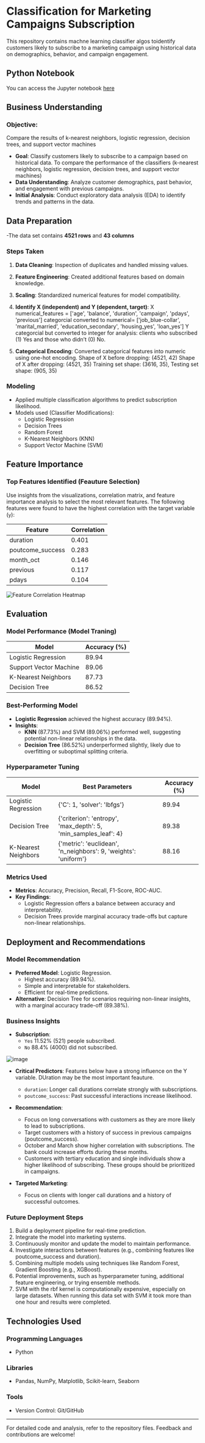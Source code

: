# Classification for Marketing Campaigns Subscription

This repository contains machne learning classifier algos toidentify customers likely to subscribe to a marketing campaign using historical data on demographics, behavior, and campaign engagement.

## Python Notebook
You can access the Jupyter notebook [here](https://github.com/AICarope/Classification-for-Marketing-Campaings-Subscription/blob/main/1.EDA%26ML.ipynb)

## Business Understanding

### Objective: 
Compare the results of k-nearest neighbors, logistic regression, decision trees, and support vector machines

- **Goal**: Classify customers likely to subscribe to a campaign based on historical data.
            To compare the performance of the classifiers (k-nearest neighbors, logistic regression, decision trees, and support vector machines)
- **Data Understanding**: Analyze customer demographics, past behavior, and engagement with previous campaigns.
- **Initial Analysis**: Conduct exploratory data analysis (EDA) to identify trends and patterns in the data.

## Data Preparation
-The data set contains **4521 rows** and **43 columns** 
### Steps Taken
1. **Data Cleaning**: Inspection of duplicates and handled missing values.
2. **Feature Engineering**: Created additional features based on domain knowledge.
3. **Scaling**: Standardized numerical features for model compatibility.
4. **Identify X (independent) and Y (dependent, target)**:
   X numerical_features = ['age', 'balance', 'duration', 'campaign', 'pdays', 'previous']
     categorcial converted to numerical= ['job_blue-collar', 'marital_married', 'education_secondary', 'housing_yes', 'loan_yes']
   Y categorcial but converted to integer for analysis: clients who subscribed (1) Yes and those who didn’t (0) No.
   
   
6. **Categorical Encoding**: Converted categorical features into numeric using one-hot encoding.
Shape of X before dropping: (4521, 42)
Shape of X after dropping: (4521, 35)
Training set shape: (3616, 35), Testing set shape: (905, 35)
 

### Modeling
- Applied multiple classification algorithms to predict subscription likelihood.
- Models used (Classifier Modifications):
  - Logistic Regression
  - Decision Trees
  - Random Forest
  - K-Nearest Neighbors (KNN)
  - Support Vector Machine (SVM)

## Feature Importance

### Top Features Identified (Feauture Selection)
Use insights from the visualizations, correlation matrix, and feature importance analysis to select the most relevant features.
The following features were found to have the highest correlation with the target variable (`y`):

| Feature             | Correlation |
|---------------------|-------------|
| duration            | 0.401       |
| poutcome_success    | 0.283       |
| month_oct           | 0.146       |
| previous            | 0.117       |
| pdays               | 0.104       |

![Feature Correlation Heatmap](https://github.com/user-attachments/assets/e187c0b0-173b-443b-8b5f-71fd737d5313)

## Evaluation

### Model Performance (Model Traning)

| Model                   | Accuracy (%) |
|-------------------------|--------------|
| Logistic Regression     | 89.94        |
| Support Vector Machine  | 89.06        |
| K-Nearest Neighbors     | 87.73        |
| Decision Tree           | 86.52        |

### Best-Performing Model
- **Logistic Regression** achieved the highest accuracy (89.94%).
- **Insights**:
  - **KNN** (87.73%) and SVM (89.06%) performed well, suggesting potential non-linear relationships in the data.
  - **Decision Tree** (86.52%) underperformed slightly, likely due to overfitting or suboptimal splitting criteria.

### Hyperparameter Tuning

| Model                   | Best Parameters                                                     | Accuracy (%) |
|-------------------------|---------------------------------------------------------------------|--------------|
| Logistic Regression     | {'C': 1, 'solver': 'lbfgs'}                                        | 89.94        |
| Decision Tree           | {'criterion': 'entropy', 'max_depth': 5, 'min_samples_leaf': 4}    | 89.38        |
| K-Nearest Neighbors     | {'metric': 'euclidean', 'n_neighbors': 9, 'weights': 'uniform'}    | 88.16        |

### Metrics Used
- **Metrics**: Accuracy, Precision, Recall, F1-Score, ROC-AUC.
- **Key Findings**:
  - Logistic Regression offers a balance between accuracy and interpretability.
  - Decision Trees provide marginal accuracy trade-offs but capture non-linear relationships.

## Deployment and Recommendations

### Model Recommendation
- **Preferred Model**: Logistic Regression.
  - Highest accuracy (89.94%).
  - Simple and interpretable for stakeholders.
  - Efficient for real-time predictions.
- **Alternative**: Decision Tree for scenarios requiring non-linear insights, with a marginal accuracy trade-off (89.38%).

### Business Insights
- **Subscription**:
  - `Yes` 11.52% (521) people subscribed.
  - `No` 88.4% (4000) did not subscribed.
    
![image](https://github.com/user-attachments/assets/28119ccf-ec39-4ea1-845d-4a736725ad0e)

- **Critical Predictors**:
  Features below have a strong influence on the Y variable. DUration may be the most important feauture.
  - `duration`: Longer call durations correlate strongly with subscriptions.
  - `poutcome_success`: Past successful interactions increase likelihood.
    
- **Recommendation**:
  - Focus on long conversations with customers as they are more likely to lead to subscriptions.
  - Target customers with a history of success in previous campaigns (poutcome_success).
  - October and March show higher correlation with subscriptions. The bank could increase efforts during these months.
  - Customers with tertiary education and single individuals show a higher likelihood of subscribing. These groups should be prioritized in campaigns.
    
- **Targeted Marketing**:
  - Focus on clients with longer call durations and a history of successful outcomes.

### Future Deployment Steps
1. Build a deployment pipeline for real-time prediction.
2. Integrate the model into marketing systems.
3. Continuously monitor and update the model to maintain performance.
4. Investigate interactions between features (e.g., combining features like poutcome_success and duration).
5. Combining multiple models using techniques like Random Forest, Gradient Boosting (e.g., XGBoost).
6. Potential improvements, such as hyperparameter tuning, additional feature engineering, or trying ensemble methods.
7. SVM with the rbf kernel is computationally expensive, especially on large datasets. When running this data set with SVM it took more than one hour and results were completed.
   
## Technologies Used

### Programming Languages
- Python

### Libraries
- Pandas, NumPy, Matplotlib, Scikit-learn, Seaborn

### Tools
- Version Control: Git/GitHub

---
For detailed code and analysis, refer to the repository files. Feedback and contributions are welcome!
